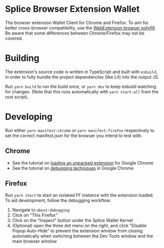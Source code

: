 # Splice Browser Extension Wallet

The browser extension Wallet Client for Chrome and Firefox. To aim for better cross-browser compatibility, use the [WebExtension browser polyfill](https://github.com/mozilla/webextension-polyfill?tab=readme-ov-file). Be aware that some differences between Chrome/Firefox may not be covered.

# Building

The extension's source code is written in TypeScript and built with `esbuild`, in order to fully bundle the project dependencies (like Lit) into the output JS.

Run `yarn build` to run the build once, or `yarn dev` to keep esbuild watching for changes. (Note that this runs automatically with `yarn start:all` from the root script).

# Developing

Run either `yarn manifest:chrome` or `yarn manifest:firefox` respectively to set the correct manifest.json for the browser you intend to test with.

## Chrome

- See the tutorial on [loading an unpacked extension](https://developer.chrome.com/docs/extensions/get-started/tutorial/hello-world#load-unpacked) for Google Chrome
- See the tutorial on [debugging techniques](https://developer.chrome.com/docs/extensions/get-started/tutorial/debug) in Google Chrome

## Firefox

Run `yarn start` to start an isolated FF instance with the extension loaded. To aid development, follow the debugging workflow:

1. Navigate to `about:debugging`
2. Click on "This Firefox"
3. Click on the "Inspect" button under the Splice Wallet Kernel
4. (Optional) open the three dot menu on the right, and click "Disable Popup Auto-Hide" to prevent the extension window from closing automatically when switching between the Dev Tools window and the main browser window

